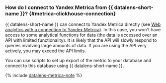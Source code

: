### How do I connect to Yandex Metrica from {{ datalens-short-name }}? {#metrica-clickhouse-connection}

{{ datalens-short-name }} can connect to Yandex Metrica directly (see [Web analytics with a connection to Yandex Metrica](../../datalens/tutorials/data-from-metrica-visualization.md)). In this case, you won't have access to some analytical functions for data (the data is accessed over an API with limited functionality). It is likely that the API will slowly respond to queries involving large amounts of data. If you are using the API very actively, you may exceed the API limits.

You can use scripts to set up export of the metric to your database and connect to this database using {{ datalens-short-name }}.

{% include [datalens-metrica-note](../../_includes/datalens/datalens-metrica-note.md) %}